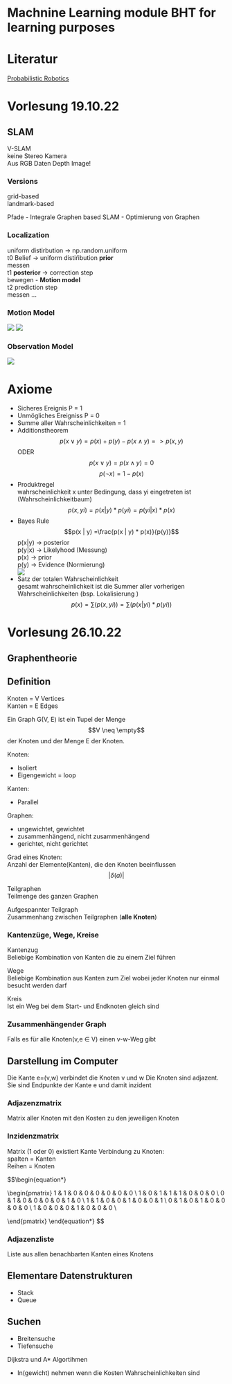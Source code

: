 # Machnine Learning module BHT for learning purposes
# Literatur
[Probabilistic Robotics](https://docs.ufpr.br/~danielsantos/ProbabilisticRobotics.pdf)
# Vorlesung 19.10.22

## SLAM
V-SLAM  
keine Stereo Kamera  
Aus RGB Daten Depth Image!

### Versions
grid-based  
landmark-based  

Pfade - Integrale
Graphen based SLAM - Optimierung von Graphen

### Localization
uniform distirbution -> np.random.uniform  
t0 Belief -> uniform distiŕibution **prior**  
messen  
t1 **posterior** -> correction step  
bewegen - **Motion model**  
t2 prediction step  
messen ...  
### Motion Model
![](images/probabilistic.png)
![](images/motion_model.png)

### Observation Model
![](images/obervation_model.png)


# Axiome
- Sicheres Ereignis P = 1
- Unmögliches Ereigniss P = 0
- Summe aller Wahrscheinlichkeiten = 1
- Additionstheorem  
$$p(x \lor y) = p(x) + p(y) - p(x \land y) => p(x,y)$$
ODER
$$p(x \lor y) = p(x \land y) = 0$$
$$p(\lnot x) = 1 - p(x)$$
- Produktregel  
wahrscheinlichkeit x unter Bedingung, dass yi eingetreten ist  (Wahrscheinlichkeitbaum)  
$$p(x, yi) = p(x | y) * p(yi) = p(yi | x) * p(x)$$
- Bayes Rule  
$$p(x | y) =\frac{p(x | y) * p(x)}{p(y)}$$
p(x|y) -> posterior  
p(y|x) -> Likelyhood (Messung)  
p(x) -> prior  
p(y) -> Evidence (Normierung)  
![](images/bayesrule.png)
- Satz der totalen Wahrscheinlichkeit  
gesamt wahrscheinlichkeit ist die Summer aller vorherigen Wahrscheinlichkeiten (bsp. Lokalisierung )  
$$p(x) = \sum(p(x,yi)) = \sum(p(x|yi) * p(yi))$$

# Vorlesung 26.10.22
## Graphentheorie

## Definition
Knoten = V Vertices  
Kanten = E Edges  

Ein Graph G(V, E) ist ein Tupel der Menge $$V \neq \empty$$
der Knoten und der Menge E der Knoten.

Knoten:  
- Isoliert
- Eigengewicht = loop

Kanten:  
- Parallel

Graphen:  
- ungewichtet, gewichtet
- zusammenhängend, nicht zusammenhängend
- gerichtet, nicht gerichtet

Grad eines Knoten:  
Anzahl der Elemente(Kanten), die den Knoten beeinflussen
$$|\delta(a)|$$

Teilgraphen  
Teilmenge des ganzen Graphen

Aufgespannter Teilgraph  
Zusammenhang zwischen Teilgraphen (**alle Knoten**)  

### Kantenzüge, Wege, Kreise
Kantenzug  
Beliebige Kombination von Kanten die zu einem Ziel führen

Wege  
Beliebige Kombination aus Kanten zum Ziel wobei jeder Knoten nur einmal besucht werden darf

Kreis  
Ist ein Weg bei dem Start- und Endknoten gleich sind

### Zusammenhängender Graph
Falls es für alle Knoten(v,e ∈ V) einen v-w-Weg gibt

## Darstellung im Computer
Die Kante e=(v,w) verbindet die Knoten v und w
Die Knoten sind adjazent.
Sie sind Endpunkte der Kante e und damit inzident

### Adjazenzmatrix
Matrix aller Knoten mit den Kosten zu den jeweiligen Knoten

### Inzidenzmatrix
Matrix (1 oder 0) existiert Kante Verbindung zu Knoten:  
spalten = Kanten  
Reihen = Knoten  


$$\begin{equation*}

\begin{pmatrix}
1 & 1 & 0 & 0 & 0 & 0 & 0 & 0 \\
1 & 0 & 1 & 1 & 1 & 0 & 0 & 0 \\
0 & 1 & 0 & 0 & 0 & 0 & 1 & 0 \\
1 & 1 & 0 & 0 & 1 & 0 & 0 & 1 \\
0 & 1 & 0 & 1 & 0 & 0 & 0 & 0 \\
1 & 0 & 0 & 0 & 1 & 0 & 0 & 0 \\

\end{pmatrix}
\end{equation*}
$$

### Adjazenzliste
Liste aus allen benachbarten Kanten eines Knotens

## Elementare Datenstrukturen
- Stack
- Queue

## Suchen
- Breitensuche
- Tiefensuche


Dijkstra und A* Algortihmen
- ln(gewicht) nehmen wenn die Kosten Wahrscheinlichkeiten sind